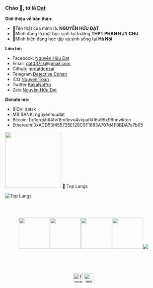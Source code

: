 ### Chào 👋, tớ là [Dat](https://github.com/mrdatdepzai)

**Giới thiệu về bản thân:**


 - 👀Tên thật của mình là: **NGUYỄN HỮU ĐẠT**
 - 🔭Mình đang là một học sinh tại trường **THPT PHAN HUY CHU**
 - 🏡Mình hiện đang học tập và sinh sống tại **Hà Nội**
 

**Liên hệ:**
 
 - Facebook: [Nguyễn Hữu Đạt](https://fb.me/MrDatDepZai)
 - Email: [dat037sk@gmail.com](mailto:dat037sk@gmail.com)
 - Github: [mrdatdepzai](https://github.com/mrdatdepzai)
 - Telegram [Detective Conan](https://t.me/conandoylevn)
 - ICQ      [Nguyen Toan](https://icq.im/toansx)
 - Twitter [KakaNoPro](https://twitter.com/KakaNoPro)
 - Zalo [Nguyễn Hữu Đạt](zalo.me/MrDatDepZai)

**Donate me:**
 - BIDV: datsk
 - MB BANK: nguyenhuudat
 - Bitcoin: bc1qrqkhtl4fvf8m3nvu4vkpafk06u99x99nnwktcn
 - Ethereum:0xACD53f455735E128C9F1683A707d4F8BDA7a7b05

<img height="180em" src="https://github-readme-stats.vercel.app/api?username=mrdatdepzai&show_icons=true&hide_border=true&&count_private=true&include_all_commits=true" />
 📖 Top Langs

![Top Langs](https://github-readme-stats.vercel.app/api/top-langs/?username=mrdatdepzai&text_color=daf7dc&bg_color=151515)

      

  







<br>
<br>
<p align="center">
  <img src="https://media3.giphy.com/media/ln7z2eWriiQAllfVcn/200w.webp" width="100"><img src="https://i.giphy.com/media/eNAsjO55tPbgaor7ma/200w.webp" width="100"><img src="https://i.giphy.com/media/VgGthkhUvGgOit7Y9i/200.webp" width="100"><img src="https://i.giphy.com/media/KzJkzjggfGN5Py6nkT/200.webp" width="100"><img src="https://i.giphy.com/media/IdyAQJVN2kVPNUrojM/200.webp" 
  <img src="" /><br><br>
</p>
<br>
<br>
<p align="center">
  <a href="https://facebook.com/100035490997520" target="_blank"><img align="center" src="https://cdn.jsdelivr.net/npm/simple-icons@3.0.1/icons/facebook.svg" alt="facebook" height="30" width="30" /></a>
  <a href="https://messenger.com/t/100035490997520" target="_blank"><img align="center" src="https://cdn.jsdelivr.net/npm/simple-icons@3.0.1/icons/messenger.svg" alt="messenger" height="30" width="30" /></a>
</p>
<br>
<br>
<br>
